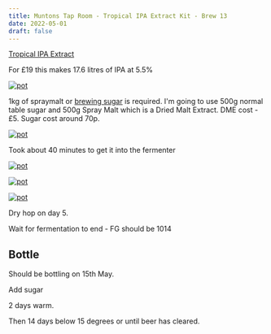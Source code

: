```yaml
---
title: Muntons Tap Room - Tropical IPA Extract Kit - Brew 13
date: 2022-05-01
draft: false 
---
```


[Tropical IPA Extract](https://www.themaltmiller.co.uk/product/muntons-tap-room-tropical-ipa-1-5kg/)

For £19 this makes 17.6 litres of IPA at 5.5%

[![pot](/images/2022-05-04/ipa.jpg "mash")](/images/2022-05-04/ipa.jpg)

1kg of spraymalt or [brewing sugar](https://www.home-brew-online.com/brewing-sugar-1kg/) is required. I'm going to use 500g normal table sugar and 500g Spray Malt which is a Dried Malt Extract. DME cost - £5. Sugar cost around 70p.

[![pot](/images/2022-05-04/buck.jpg "mash")](/images/2022-05-04/buck.jpg)

Took about 40 minutes to get it into the fermenter

[![pot](/images/2022-05-04/1.jpg "mash")](/images/2022-05-04/1.jpg)

[![pot](/images/2022-05-04/2.jpg "mash")](/images/2022-05-04/2.jpg)

[![pot](/images/2022-05-04/3.jpg "mash")](/images/2022-05-04/3.jpg)


Dry hop on day 5.

Wait for fermentation to end - FG should be 1014

## Bottle

Should be bottling on 15th May.


Add sugar

2 days warm.

Then 14 days below 15 degrees or until beer has cleared.



